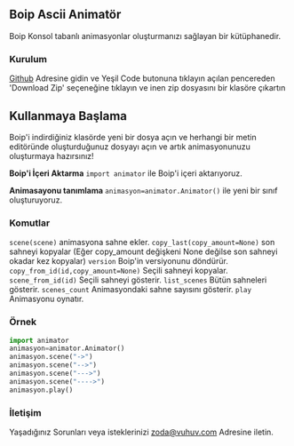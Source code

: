 ## Boip Ascii Animatör


Boip Konsol tabanlı animasyonlar oluşturmanızı sağlayan bir kütüphanedir.


### Kurulum

[Github](https://github.com/kerem3338/Boip) Adresine gidin ve Yeşil Code butonuna tıklayın açılan pencereden 'Download Zip' seçeneğine tıklayın ve inen zip dosyasını bir klasöre çıkartın


## Kullanmaya Başlama

Boip'i indirdiğiniz klasörde yeni bir dosya açın ve herhangi bir metin editöründe oluşturduğunuz dosyayı açın ve artık animasyonunuzu oluşturmaya hazırsınız!

**Boip'i İçeri Aktarma**
`import animator` ile Boip'i içeri aktarıyoruz.

**Animasayonu tanımlama**
`animasyon=animator.Animator()` ile yeni bir sınıf oluşturuyoruz.

### Komutlar
`scene(scene)` animasyona sahne ekler.
`copy_last(copy_amount=None)` son sahneyi kopyalar (Eğer copy_amount değişkeni None değilse son sahneyi okadar kez kopyalar)
`version` Boip'in versiyonunu döndürür.
`copy_from_id(id,copy_amount=None)` Seçili sahneyi kopyalar.
`scene_from_id(id)` Seçili sahneyi gösterir.
`list_scenes` Bütün sahneleri gösterir.
`scenes_count` Animasyondaki sahne sayısını gösterir.
`play` Animasyonu oynatır.

### Örnek

```py
import animator
animasyon=animator.Animator()
animasyon.scene("->")
animasyon.scene("-->")
animasyon.scene("--->")
animasyon.scene("---->")
animasyon.play()
```

### İletişim

Yaşadığınız Sorunları veya isteklerinizi [zoda@vuhuv.com](zoda@vuhuv.com) Adresine iletin.
